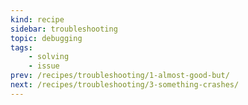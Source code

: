 ```yaml
---
kind: recipe
sidebar: troubleshooting
topic: debugging
tags:
    - solving
    - issue
prev: /recipes/troubleshooting/1-almost-good-but/
next: /recipes/troubleshooting/3-something-crashes/
---
```


